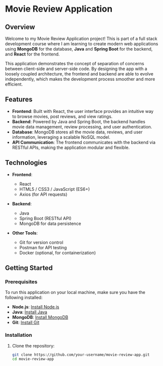 # Movie Review Application

## Overview

Welcome to my Movie Review Application project! This is part of a full stack development course where I am learning to create modern web applications using **MongoDB** for the database, **Java** and **Spring Boot** for the backend, and **React** for the frontend.

This application demonstrates the concept of separation of concerns between client-side and server-side code. By designing the app with a loosely coupled architecture, the frontend and backend are able to evolve independently, which makes the development process smoother and more efficient. 

## Features

- **Frontend**: Built with React, the user interface provides an intuitive way to browse movies, post reviews, and view ratings.
- **Backend**: Powered by Java and Spring Boot, the backend handles movie data management, review processing, and user authentication.
- **Database**: MongoDB stores all the movie data, reviews, and user information, leveraging a scalable NoSQL model.
- **API Communication**: The frontend communicates with the backend via RESTful APIs, making the application modular and flexible.

## Technologies

- **Frontend**:
  - React
  - HTML5 / CSS3 / JavaScript (ES6+)
  - Axios (for API requests)

- **Backend**:
  - Java
  - Spring Boot (RESTful API)
  - MongoDB for data persistence

- **Other Tools**:
  - Git for version control
  - Postman for API testing
  - Docker (optional, for containerization)

## Getting Started

### Prerequisites

To run this application on your local machine, make sure you have the following installed:

- **Node.js**: [Install Node.js](https://nodejs.org/)
- **Java**: [Install Java](https://www.oracle.com/java/technologies/javase-downloads.html)
- **MongoDB**: [Install MongoDB](https://www.mongodb.com/try/download/community)
- **Git**: [Install Git](https://git-scm.com/)

### Installation

1. Clone the repository:
   ```bash
   git clone https://github.com/your-username/movie-review-app.git
   cd movie-review-app
